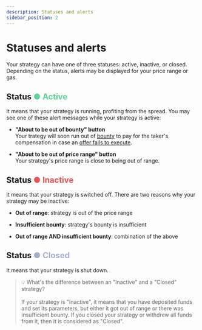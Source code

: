 ```yaml
---
description: Statuses and alerts
sidebar_position: 2
---
```



# Statuses and alerts


Your strategy can have one of three statuses: active, inactive, or closed. Depending on the status, alerts may be displayed for your price range or gas.


## Status <font color="#5cd19b">● Active</font>

It means that your strategy is running, profiting from the spread. You may see one of these alert messages while your strategy is active:

* **"About to be out of bounty" button** <br />
Your trategy will soon run out of [bounty](/developers/terms/bounty.md) to pay for the taker's compensation in case an [offer fails to execute](../../../kandel/how-does-kandel-work/more-on-failing-offers.md).

* **"About to be out of price range" button**<br />
Your strategy's price range is close to being out of range.

## Status <font color="#eb525a">● Inactive</font> 

It means that your strategy is switched off. There are two reasons why your strategy may be inactive:

* **Out of range**: strategy is out of the price range

* **Insufficient bounty**: strategy's bounty is insufficient

* **Out of range AND insufficient bounty**: combination of the above


## Status <font color="#a7adcd">● Closed</font>

It means that your strategy is shut down.

> 💡
> What's the difference between an "Inactive" and a "Closed" strategy?<br /><br />
> If your strategy is "Inactive", it means that you have deposited funds and set its parameters, but either it got out of range or there was insufficient bounty.
> If you closed your strategy or withdrew all funds from it, then it is considered as "Closed".

